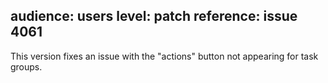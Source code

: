 audience: users
level: patch
reference: issue 4061
---
This version fixes an issue with the "actions" button not appearing for task groups.

